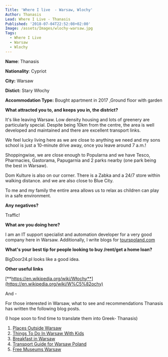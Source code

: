```yaml
---
Title: 'Where I live  - Warsaw, Wlochy'
Author: Thanasis
Lead: Where I Live - Thanasis
Published: '2018-07-04T22:52:08+02:00'
Image: /assets/Images/wlochy-warsaw.jpg
Tags:
  - Where I Live
  - Warsaw
  - Wlochy
---
```

**Name**: Thanasis

**Nationality**: Cypriot

**City:** Warsaw

**Distict:** Stary Włochy

**Accommodation Type:** Bought apartment in 2017 ,Ground floor with garden

**What attracted you to, and keeps you in, the district?**

It's like leaving Warsaw. Low density housing and lots of greenery are particularly special. Despite being 10km from the centre, the area is well developed and maintained and there are excellent transport links.

We feel lucky living here as we are close to anything we need and my sons school is just a 10-minute drive away, once you leave around 7 a.m.!

Shoppingwise, we are close enough to Popularna and we have Tesco, Pharmacies, Gastorama, Papugarnia and 2 parks nearby (one park being the best in Warsaw).

Dom Kulture is also on our corner. There is a Zabka and a 24/7 store within walking distance. and we are also close to Blue City.

To me and my family the entire area allows us to relax as children can play in a safe environment.

**Any negatives?**

Traffic!

**What are you doing here?**

I am an IT support specialist and automation developer for a very good company here in Warsaw. Additionally, I write blogs for [tourspoland.com](https://tourspoland.com/blog)

**What's your best tip for people looking to buy /rent/get a home loan?**

BigDoor24.pl looks like a good idea.

**Other useful links**

[**https://en.wikipedia.org/wiki/Włochy**](https://en.wikipedia.org/wiki/W%C5%82ochy)

And - 

For those interested in Warsaw, what to see and  recommendations Thanasis has written the following blog posts. 

(I hope soon to find time to translate them into Greek- Thanasis)

1. [Places Outside Warsaw](https://tourspoland.com/blog/places-outside-warsaw)
2. [Things To Do In Warsaw With Kids](https://tourspoland.com/blog/things-to-do-warsaw-with-kids)
3. [Breakfast in Warsaw](https://tourspoland.com/blog/warsaw-breakfast)
4. [Transport Guide for Warsaw Poland](https://tourspoland.com/blog/transport-guide-for-warsaw-poland)
5. [Free Museums Warsaw](https://tourspoland.com/blog/free-museums-warsaw)
